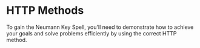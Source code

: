 # HTTP Methods

To gain the Neumann Key Spell, you'll need to demonstrate how to achieve your goals and solve problems efficiently by using the correct HTTP method.